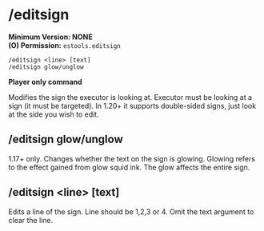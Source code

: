 # /editsign

**Minimum Version: NONE**  
**(O) Permission:** `estools.editsign`  
```
/editsign <line> [text]
/editsign glow/unglow
```
**Player only command**

Modifies the sign the executor is looking at. Executor must be looking at a sign (it must be targeted).
In 1.20+ it supports double-sided signs, just look at the side you wish to edit.

## /editsign glow/unglow
1.17+ only. Changes whether the text on the sign is glowing. Glowing refers to the effect gained
from glow squid ink. The glow affects the entire sign.

## /editsign <​line> [text]
Edits a line of the sign. Line should be 1,2,3 or 4. Omit the text argument to clear the line.
